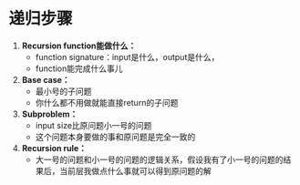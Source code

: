 # 递归步骤

1. **Recursion function能做什么：**
    - function signature：input是什么，output是什么，
    - function能完成什么事儿
2. **Base case：**
    - 最小号的子问题
    - 你什么都不用做就能直接return的子问题
3. **Subproblem：**
    - input size比原问题小一号的问题
    - 这个问题本身要做的事和原问题是完全一致的
4. **Recursion rule：**
    - 大一号的问题和小一号的问题的逻辑关系，假设我有了小一号的问题的结果后，当前层我做点什么事就可以得到原问题的解
